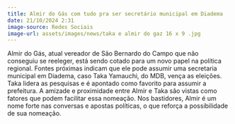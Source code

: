 ```yaml
---
title: Almir do Gás com tudo pra ser secretário municipal em Diadema
date: 21/10/2024 2:31
image-source: Redes Sociais
image-url: assets/images/news/taka e almir do gaz 16 x 9 .jpg
---
```


Almir do Gás, atual vereador de São Bernardo do Campo que não conseguiu se reeleger, está sendo cotado para um novo papel na política regional. Fontes próximas indicam que ele pode assumir uma secretaria municipal em Diadema, caso Taka Yamauchi, do MDB, vença as eleições. Taka lidera as pesquisas e é apontado como favorito para assumir a prefeitura. A amizade e proximidade entre Almir e Taka são vistas como fatores que podem facilitar essa nomeação. Nos bastidores, Almir é um nome forte nas conversas e apostas políticas, o que reforça a possibilidade de sua nomeação.